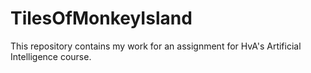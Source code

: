 # TilesOfMonkeyIsland
This repository contains my work for an assignment for HvA's Artificial Intelligence course.
